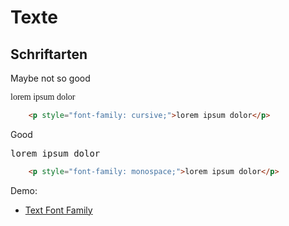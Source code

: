 # Texte

## Schriftarten


<div class="flex flex-wrap">
<div class="w-1/6">
	<p>
		Maybe not so good
	<p>
</div>
<div class="w-2/6">
	<p style="font-family: cursive;">lorem ipsum dolor</p>
</div>
<div class="w-3/6">

``` html
	<p style="font-family: cursive;">lorem ipsum dolor</p>
```
</div>
<div class="w-1/6">
	<p>
		Good
	<p>
</div>
<div class="w-2/6">
	<p style="font-family: monospace;">lorem ipsum dolor</p>
</div>
<div class="w-3/6">

``` html
	<p style="font-family: monospace;">lorem ipsum dolor</p>
```
</div>
</div>

Demo:

- [Text Font Family](/demo/text-font-family)
